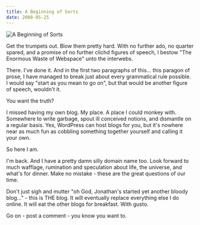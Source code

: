 ```yaml
---
title: A Beginning of Sorts
date: 2008-05-25
---
```


![A Beginning of Sorts](https://source.unsplash.com/03UCoidYvXw/1600x900)

Get the trumpets out. Blow them pretty hard. With no further ado, no quarter spared, and a promise of no further clichd figures of speech, I bestow "The Enormous Waste of Webspace" unto the interwebs.

There. I've done it. And in the first two paragraphs of this... this paragon of prose, I have managed to break just about every grammatical rule possible. I would say "start as you mean to go on", but that would be another figure of speech, wouldn't it.

You want the truth?

I missed having my own blog. My place. A place I could monkey with. Somewhere to write garbage, spout ill conceived notions, and dismantle on a regular basis. Yes, WordPress can host blogs for you, but it's nowhere near as much fun as cobbling something together yourself and calling it your own.

So here I am.

I'm back. And I have a pretty damn silly domain name too. Look forward to much wafflage, rumination and speculation about life, the universe, and what's for dinner. Make no mistake - these are the great questions of our time.

Don't just sigh and mutter "oh God, Jonathan's started yet another bloody blog..." - this is THE blog. It will eventually replace everything else I do online. It will eat the other blogs for breakfast. With gusto.

Go on - post a comment - you know you want to.
